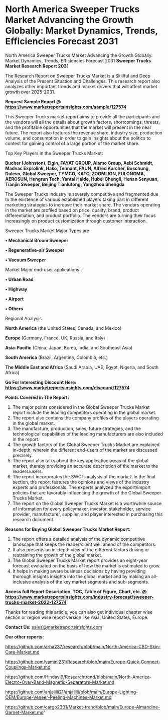 # North America Sweeper Trucks Market Advancing the Growth Globally: Market Dynamics, Trends, Efficiencies Forecast 2031
North America Sweeper Trucks Market Advancing the Growth Globally: Market Dynamics, Trends, Efficiencies Forecast 2031
<strong>Sweeper Trucks Market Research Report 2031</strong>

The Research Report on Sweeper Trucks Market is a Skillful and Deep Analysis of the Present Situation and Challenges. This research report also analyzes other important trends and market drivers that will affect market growth over 2025-2031.

<strong>Request Sample Report @ <a href=https://www.marketreportsinsights.com/sample/127574>https://www.marketreportsinsights.com/sample/127574</a></strong>

This Sweeper Trucks market report aims to provide all the participants and the vendors will all the details about growth factors, shortcomings, threats, and the profitable opportunities that the market will present in the near future. The report also features the revenue share, industry size, production volume, and consumption in order to gain insights about the politics to contest for gaining control of a large portion of the market share.

Top Key Players in the Sweeper Trucks Market:

<strong>Bucher (Johnston), Elgin, FAYAT GROUP, Alamo Group, Aebi Schmidt, Madvac Exprolink, Hako, Tennant, FAUN, Alfred Karcher, Boschung, Dulevo, Global Sweeper, TYMCO, KATO, ZOOMLION, FULONGMA, AEROSUN, Hengrun Tech, Yantai Haide, Hubei Chengli, Henan Senyuan, Tianjin Sweeper, Beijing Tianlutong, Yangzhou Shengda</strong>

The Sweeper Trucks Industry is severely competitive and fragmented due to the existence of various established players taking part in different marketing strategies to increase their market share. The vendors operating in the market are profiled based on price, quality, brand, product differentiation, and product portfolio. The vendors are turning their focus increasingly on product customization through customer interaction.

Sweeper Trucks Market Major Types are:

<strong>• Mechanical Broom Sweeper

• Regenerative-air Sweeper

• Vacuum Sweeper</strong>

Market Major end-user applications :

<strong>• Urban Road

• Highway

• Airport

• Others</strong>

Regional Analysis

</u><strong><b>North America</b></strong> (the United States, Canada, and Mexico)

<strong><b>Europe </b></strong>(Germany, France, UK, Russia, and Italy)

<strong><b>Asia-Pacific</b></strong> (China, Japan, Korea, India, and Southeast Asia)

<strong><b>South America</b></strong> (Brazil, Argentina, Colombia, etc.)

<strong><b>The Middle East and Africa</b></strong> (Saudi Arabia, UAE, Egypt, Nigeria, and South Africa)

<strong>Go For Interesting Discount Here: <a href=https://www.marketreportsinsights.com/discount/127574>https://www.marketreportsinsights.com/discount/127574</a></strong>

<strong>Points Covered in The Report:</strong>
<ol>
  <li>The major points considered in the Global Sweeper Trucks Market report include the leading competitors operating in the global market.</li>
  <li>The report also contains the company profiles of the players operating in the global market.</li>
  <li>The manufacture, production, sales, future strategies, and the technological capabilities of the leading manufacturers are also included in the report.</li>
  <li>The growth factors of the Global Sweeper Trucks Market are explained in-depth, wherein the different end-users of the market are discussed precisely.</li>
  <li>The report also talks about the key application areas of the global market, thereby providing an accurate description of the market to the readers/users.</li>
  <li>The report incorporates the SWOT analysis of the market. In the final section, the report features the opinions and views of the industry experts and professionals. The experts analyzed the export/import policies that are favorably influencing the growth of the Global Sweeper Trucks Market.</li>
  <li>The report on the Global Sweeper Trucks Market is a worthwhile source of information for every policymaker, investor, stakeholder, service provider, manufacturer, supplier, and player interested in purchasing this research document.</li>
</ol>
<strong>Reasons for Buying Global Sweeper Trucks Market Report:</strong>

<ol>
  <li>The report offers a detailed analysis of the dynamic competitive landscape that keeps the reader/client well ahead of the competitors.</li>
  <li>It also presents an in-depth view of the different factors driving or restraining the growth of the global market.</li>
  <li>The Global Sweeper Trucks Market report provides an eight-year forecast evaluated on the basis of how the market is estimated to grow.</li>
  <li>It helps in making aware business decisions by having providing thorough insights insights into the global market and by making an all-inclusive analysis of the key market segments and sub-segments.</li>
</ol>
<strong>Access full Report Description, TOC, Table of Figure, Chart, etc. @ <a href=https://www.marketreportsinsights.com/industry-forecast/sweeper-trucks-market-2022-127574>https://www.marketreportsinsights.com/industry-forecast/sweeper-trucks-market-2022-127574</a></strong>


Thanks for reading this article; you can also get individual chapter wise section or region wise report version like Asia, United States, Europe.

<strong>Contact Us:</strong>
sales@marketreportsinsights.com

<strong>Our other reports:</strong>

<a href=https://github.com/arha237/research/blob/main/North-America-CBD-Skin-Care-Market.md>https://github.com/arha237/research/blob/main/North-America-CBD-Skin-Care-Market.md</a>

<a href=https://github.com/yamini231/Research/blob/main/Europe-Quick-Connect-Couplings-Market.md>https://github.com/yamini231/Research/blob/main/Europe-Quick-Connect-Couplings-Market.md</a>

<a href=https://github.com/Hindavi9/Researchtrend/blob/main/North-America-Electro-Over-Band-Magnetic-Separators-Market.md>https://github.com/Hindavi9/Researchtrend/blob/main/North-America-Electro-Over-Band-Magnetic-Separators-Market.md</a>

<a href=https://github.com/anjaliiii21/anjaliiii/blob/main/Europe-Lighting-OEM/Europe-Veneer-Peeling-Machines-Market.md>https://github.com/anjaliiii21/anjaliiii/blob/main/Europe-Lighting-OEM/Europe-Veneer-Peeling-Machines-Market.md</a>

<a href=https://github.com/cargo2301/Market-trend/blob/main/Europe-Almandine-Garnet-Market.md>https://github.com/cargo2301/Market-trend/blob/main/Europe-Almandine-Garnet-Market.md</a>"
